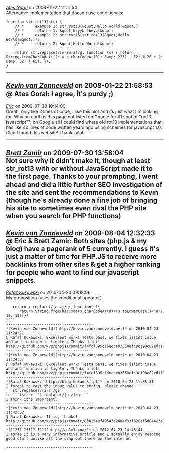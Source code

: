 *[Ates Goral]()* on 2008-01-22 21:11:54  
Alternative implementation that doesn't use conditionals:

```
function str_rot13(str) {
    // *     example 1: str_rot13(&quot;Hello World!&quot;);
    // *     returns 1: &quot;Uryyb Jbeyq!&quot;
    // *     example 2: str_rot13(str_rot13(&quot;Hello World!&quot;));
    // *     returns 2: &quot;Hello World!&quot;
    
	return str.replace(/[A-Za-z]/g, function (c) { return String.fromCharCode((((c = c.charCodeAt(0)) &amp; 223) - 52) % 26 + (c &amp; 32) + 65); });
}
```
---------------------------------------
*[Kevin van Zonneveld](http://kevin.vanzonneveld.net)* on 2008-01-22 21:58:53  
@ Ates Goral: I agree, it's purdy ;)
---------------------------------------
*[Eric]()* on 2009-07-30 10:14:00  
Great!, only like 3 lines of code, I like this alot and its just what I'm looking for. Why on earth is this page not listed on Google for #1 spot of "rot13 javascript"?, on Google all I could find where old rot13 implementations that has like 40 lines of code written years ago using schemes for javascript 1.0. Glad I found this website! Thanks alot.


---------------------------------------
*[Brett Zamir](http://brett-zamir.me)* on 2009-07-30 13:58:04  
Not sure why it didn't make it, though at least str_rot13 with or without JavaScript made it to the first page. Thanks to your prompting, I went ahead and did a little further SEO investigation of the site and sent the recommendations to Kevin (though he's already done a fine job of bringing his site to sometimes even rival the PHP site when you search for PHP functions)
---------------------------------------
*[Kevin van Zonneveld](http://kevin.vanzonneveld.net)* on 2009-08-04 12:32:33  
@ Eric & Brett Zamir: Both sites (php.js & my blog) have a pagerank of 5 currently. I guess it's just a matter of time for PHP.JS to receive more backlinks from other sites & get a higher ranking for people who want to find our javascript snippets.
---------------------------------------
*[Rafa? Kukawski](http://blog.kukawski.pl)* on 2010-04-23 09:18:06  
My proposition (uses the conditional operator)

```function rot13(x){ 
   return x.replace(/[a-z]/gi,function(s){ 
      return String.fromCharCode(s.charCodeAt(0)+(s.toLowerCase()<'n'?13:-13))}) 
}```
---------------------------------------
*[Kevin van Zonneveld](http://kevin.vanzonneveld.net)* on 2010-04-23 11:24:21  
@ Rafał Kukawski: Excellent work! Tests pass, we fixes jslint issue, and and function is tighter. Thanks a lot!
http://github.com/kvz/phpjs/commit/f4fcf895c16ecce83550efc9c190c82ed118c06c
---------------------------------------
*[Kevin van Zonneveld](http://kevin.vanzonneveld.net)* on 2010-04-23 11:24:37  
@ Rafał Kukawski: Excellent work! Tests pass, we fixes jslint issue, and and function is tighter. Thanks a lot!
http://github.com/kvz/phpjs/commit/f4fcf895c16ecce83550efc9c190c82ed118c06c
---------------------------------------
*[Rafa? Kukawski](http://blog.kukawski.pl)* on 2010-04-23 11:35:31  
I forgot to cast the input value to string, please change
```str.replace(/[a-z]/gi ```
to ```(str + '').replace(/[a-z]/gi```
I think it's important.
---------------------------------------
*[Kevin van Zonneveld](http://kevin.vanzonneveld.net)* on 2010-04-23 11:43:52  
@ Rafał Kukawski: It is, thanks!
http://github.com/kvz/phpjs/commit/0341548f49543d24a4f33f3261f5d844c3e12bbb
---------------------------------------
*[????? ????? ???](http://an3m1.com/)* on 2012-04-23 14:48:44  
I agree it is a very informative article and I actually enjoy reading good stuff unlike all the crap out there on the internet  

---------------------------------------
